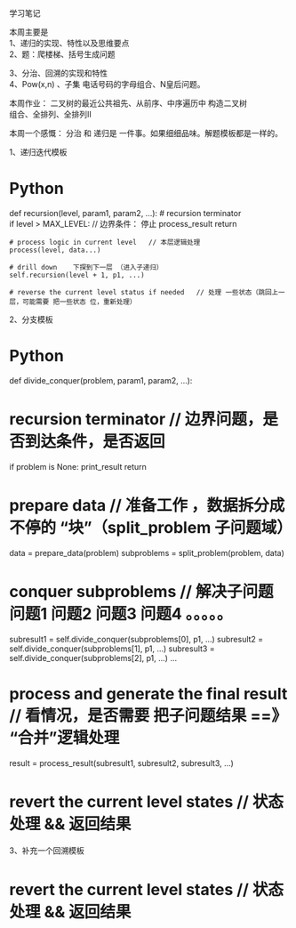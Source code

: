 学习笔记  

本周主要是  
1、递归的实现、特性以及思维要点  
2、题：爬楼梯、括号生成问题  

3、分治、回溯的实现和特性  
4、Pow(x,n) 、子集 电话号码的字母组合、N皇后问题。  

本周作业： 二叉树的最近公共祖先、从前序、中序遍历中 构造二叉树  
          组合、全排列、全排列II  
          
          
本周一个感慨： 分治 和 递归是 一件事。如果细细品味。解题模板都是一样的。

1、递归迭代模板

# Python
def recursion(level, param1, param2, ...): 
    # recursion terminator   
    if level > MAX_LEVEL:    // 边界条件： 停止
        process_result 
        return 
        
    # process logic in current level   // 本层逻辑处理
    process(level, data...) 
    
    # drill down    下探到下一层 （进入子递归）
    self.recursion(level + 1, p1, ...) 
    
    # reverse the current level status if needed   // 处理 一些状态（跳回上一层，可能需要 把一些状态 位，重新处理）


2、分支模板
# Python
def divide_conquer(problem, param1, param2, ...): 
  # recursion terminator   // 边界问题，是否到达条件，是否返回
  if problem is None: 
      print_result 
      return 
  # prepare data   // 准备工作 ，数据拆分成  不停的 “块”（split_problem 子问题域）
  data = prepare_data(problem) 
  subproblems = split_problem(problem, data) 
  # conquer subproblems   // 解决子问题  问题1  问题2  问题3  问题4  。。。。。
  subresult1 = self.divide_conquer(subproblems[0], p1, ...) 
  subresult2 = self.divide_conquer(subproblems[1], p1, ...) 
  subresult3 = self.divide_conquer(subproblems[2], p1, ...) 
  …
  # process and generate the final result   // 看情况，是否需要  把子问题结果 ==》 “合并”逻辑处理
  result = process_result(subresult1, subresult2, subresult3, …)
 
  # revert the current level states   // 状态处理 &&  返回结果
  
  3、补充一个回溯模板
  # revert the current level states   // 状态处理 &&  返回结果
          
